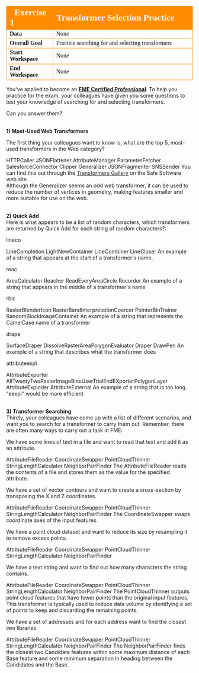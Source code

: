<!--Exercise Section-->


<table style="border-spacing: 0px;border-collapse: collapse;font-family:serif">
<tr>
<td width=25% style="vertical-align:middle;background-color:darkorange;border: 2px solid darkorange">
<i class="fa fa-cogs fa-lg fa-pull-left fa-fw" style="color:white;padding-right: 12px;vertical-align:text-top"></i>
<span style="color:white;font-size:x-large;font-weight: bold">Exercise 1</span>
</td>
<td style="border: 2px solid darkorange;background-color:darkorange;color:white">
<span style="color:white;font-size:x-large;font-weight: bold">Transformer Selection Practice</span>
</td>
</tr>

<tr>
<td style="border: 1px solid darkorange; font-weight: bold">Data</td>
<td style="border: 1px solid darkorange">None</td>
</tr>

<tr>
<td style="border: 1px solid darkorange; font-weight: bold">Overall Goal</td>
<td style="border: 1px solid darkorange">Practice searching for and selecting transformers</td>
</tr>

<tr>
<td style="border: 1px solid darkorange; font-weight: bold">Start Workspace</td>
<td style="border: 1px solid darkorange">None</td>
</tr>

<tr>
<td style="border: 1px solid darkorange; font-weight: bold">End Workspace</td>
<td style="border: 1px solid darkorange">None</td>
</tr>

</table>

You've applied to become an **[FME Certified Professional](https://www.safe.com/partners/certification/)**. To help you practice for the exam, your colleagues have given you some questions to test your knowledge of searching for and selecting transformers.

Can you answer them?


<br>**1) Most-Used Web Transformers**
<quiz name="">
  <question multiple>
    <p>
      The first thing your colleagues want to know is, what are the top 5, most-used transformers in the Web category?
    </p>
    <answer correct>HTTPCaller</answer>
    <answer correct>JSONFlattener</answer>
    <answer>AttributeManager</answer>
    <answer correct>ParameterFetcher</answer>
    <answer>SalesforceConnector</answer>
    <answer>Clipper</answer>
    <answer correct>Generalizer</answer>
    <answer correct>JSONFragmenter</answer>
    <answer>SNSSender</answer>
    <explanation> You can find this out through the <a href="https://www.safe.com/transformers/#/">Transformers Gallery</a> on the Safe Software web site.
    <br>Although the Generalizer seems an odd web transformer, it can be used to reduce the number of vertices in geometry, making features smaller and more suitable for use on the web.
    </explanation>
  </question>
</quiz>


<br>**2) Quick Add**
<br>Here is what appears to be a list of random characters, which transformers are returned by Quick Add for each string of random characters?:
<quiz name="">
  <question>
    <p>
      lineco
    </p>
    <answer>LineCompletion</answer>
    <answer>LightNewContainer</answer>
    <answer correct>LineCombiner</answer>
    <answer>LineCloser</answer>
    <explanation> An example of a string that appears at the start of a transformer's name.
    </explanation>
  </question>

  <question>
    <p>reac</p>
    <answer correct>AreaCalculator</answer>
    <answer>Reacher</answer>
    <answer>ReadEveryAreaCircle</answer>
    <answer>Recorder</answer>
    <explanation>An example of a string that appears in the middle of a transformer's name</explanation>
  </question>

  <question>
    <p>rbic</p>
    <answer>RasterBlenderIcon</answer>
    <answer correct>RasterBandInterpretationCoercer</answer>
    <answer>PointerBinTrainer</answer>
    <answer>RandomBlockImageContainer</answer>
    <explanation>An example of a string that represents the CamelCase name of a transformer</explanation>
  </question>

  <question>
    <p>drape</p>
    <answer correct>SurfaceDraper</answer>
    <answer>DissolveRasterAreaPolygonEvaluator</answer>
    <answer>Draper</answer>
    <answer>DrawPen</answer>
    <explanation>An example of a string that describes what the transformer does</explanation>
  </question>

  <question>
    <p>attributeexpl</p>
    <answer>AttributeExporter</answer>
    <answer>AllTwentyTwoRasterImageBinsUserTrialEndEXporterPolygonLayer<answer>
    <answer correct>AttributeExploder</answer>
    <answer>AttributeExternal</answer>
    <explanation>An example of a string that is too long. "eexpl" would be more efficient</explanation>
  </question>

</quiz>

<br>**3) Transformer Searching**
<br>Thirdly, your colleagues have come up with a list of different scenarios, and want you to search for a transformer to carry them out. Remember, there are often many ways to carry out a task in FME:

<quiz name="">
  <question>
    <p>We have some lines of text in a file and want to read that text and add it as an attribute.</p>
      <answer correct>AttributeFileReader</answer>
      <answer>CoordinateSwapper</answer>
      <answer>PointCloudThinner</answer>
      <answer>StringLengthCalculator</answer>
      <answer>NeighborPairFinder</answer>
      <explanation>The AttributeFileReader reads the contents of a file and stores them as the value for the specified attribute.</explanation>
  </question>

  <question>  
    <p>We have a set of vector contours and want to create a cross-section by transposing the X and Z coordinates.</p>
      <answer>AttributeFileReader</answer>
      <answer correct>CoordinateSwapper</answer>
      <answer>PointCloudThinner</answer>
      <answer>StringLengthCalculator</answer>
      <answer>NeighborPairFinder</answer>
      <explanation>The CoordinateSwapper swaps coordinate axes of the input features.</explanation>
  </question>

  <question>
    <p>We have a point cloud dataset and want to reduce its size by resampling it to remove excess points.</p>
      <answer correct>AttributeFileReader</answer>
      <answer>CoordinateSwapper</answer>
      <answer correct>PointCloudThinner</answer>
      <answer>StringLengthCalculator</answer>
      <answer>NeighborPairFinder</answer>
  </question>

  <question>
    <p> We have a text string and want to find out how many characters the string contains.</p>
      <answer correct>AttributeFileReader</answer>
      <answer>CoordinateSwapper</answer>
      <answer>PointCloudThinner</answer>
      <answer correct>StringLengthCalculator</answer>
      <answer>NeighborPairFinder</answer>
      <explanation>The PointCloudThinner outputs point cloud features that have fewer points than the original input features. This transformer is typically used to reduce data volume by identifying a set of points to keep and discarding the remaining points.</explanation>
  </question>

  <question>
    <p>We have a set of addresses and for each address want to find the closest two libraries.</p>
      <answer correct>AttributeFileReader</answer>
      <answer>CoordinateSwapper</answer>
      <answer>PointCloudThinner</answer>
      <answer>StringLengthCalculator</answer>
      <answer correct>NeighborPairFinder</answer>
      <explanation>The NeighborPairFinder finds the closest two Candidate features within some maximum distance of each Base feature and some minimum separation in heading between the Candidates and the Base.</explanation>
  </question>
</quiz>
